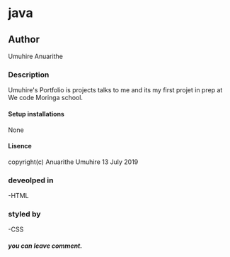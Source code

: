 # java
## Author
 Umuhire Anuarithe
### Description
Umuhire's Portfolio is projects talks to me and its my first projet in prep at We code Moringa school.
#### Setup installations
None
#### Lisence
 copyright(c) Anuarithe Umuhire 13 July 2019
### deveolped in
 -HTML 
 ### styled by
 -CSS
##### you can leave comment.
